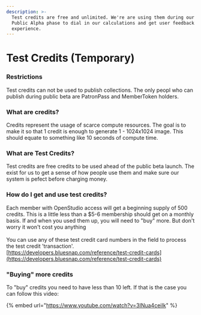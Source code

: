 ```yaml
---
description: >-
  Test credits are free and unlimited. We're are using them during our short
  Public Alpha phase to dial in our calculations and get user feedback on the
  experience.
---
```


# Test Credits (Temporary)

### Restrictions

Test credits can not be used to publish collections. The only peopl who can publish during public beta are PatronPass and MemberToken holders.

### What are credits?

Credits represent the usage of scarce compute resources. The goal is to make it so that 1 credit is enough to generate 1 - 1024x1024 image. This should equate to something like 10 seconds of compute time.

### What are Test Credits?

Test credits are free credits to be used ahead of the public beta launch. The exist for us to get a sense of how people use them and make sure our system is pefect before charging money.

### How do I get and use test credits?

Each member with OpenStudio access will get a beginning supply of 500 credits. This is a little less than a $5-6 membership should get on a monthly basis. If and when you used them up, you will need to "buy" more. But don't worry it won't cost you anything \
\
You can use any of these test credit card numbers in the field to process the test credit 'transaction'. \
[https://developers.bluesnap.com/reference/test-credit-cards](https://developers.bluesnap.com/reference/test-credit-cards)

### "Buying" more credits

To "buy" credits you need to have less than 10 left. If that is the case you can follow this video:





{% embed url="https://www.youtube.com/watch?v=3INua4ceiIk" %}
